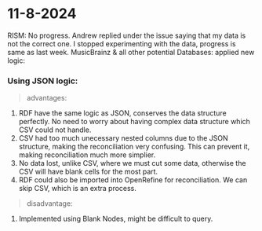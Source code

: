 # 11-8-2024
RISM: No progress. Andrew replied under the issue saying that my data is not the correct one. I stopped experimenting with the data, progress is same as last week.
MusicBrainz & all other potential Databases: applied new logic:
### Using JSON logic:
> advantages:
1. RDF have the same logic as JSON, conserves the data structure perfectly. No need to worry about having complex data structure which CSV could not handle.
2. CSV had too much unecessary nested columns due to the JSON structure, making the reconciliation very confusing. This can prevent it, making reconciliation much more simplier.
3. No data lost, unlike CSV, where we must cut some data, otherwise the CSV will have blank cells for the most part.
4. RDF could also be imported into OpenRefine for reconciliation. We can skip CSV, which is an extra process.
> disadvantage:
1. Implemented using Blank Nodes, might be difficult to query.

